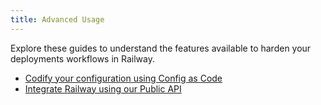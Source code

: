 ```yaml
---
title: Advanced Usage
---
```


Explore these guides to understand the features available to harden your deployments workflows in Railway.

- [Codify your configuration using Config as Code](/how-to/use-config-as-code)
- [Integrate Railway using our Public API](/how-to/use-the-public-api)